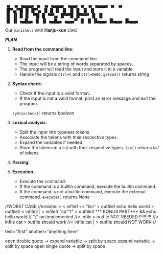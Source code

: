 ▗▖  ▗▖▗▄▄▄▖▗▖  ▗▖▗▄▄▄▖ ▗▄▄▖▗▖ ▗▖▗▄▄▄▖▗▖   ▗▖   
▐▛▚▞▜▌  █  ▐▛▚▖▐▌  █  ▐▌   ▐▌ ▐▌▐▌   ▐▌   ▐▌   
▐▌  ▐▌  █  ▐▌ ▝▜▌  █   ▝▀▚▖▐▛▀▜▌▐▛▀▀▘▐▌   ▐▌   
▐▌  ▐▌▗▄█▄▖▐▌  ▐▌▗▄█▄▖▗▄▄▞▘▐▌ ▐▌▐▙▄▄▖▐▙▄▄▖▐▙▄▄▖
                                               
Our `minishell` with **Hanju-kun** *UwU*


***PLAN***

1. **Read from the command line**:
    - Read the input from the command line.
    - The input will be a string of words separated by spaces.
    - The program will read the input and store it in a variable.
    - Handle the signals `Ctrl+C` and `Ctrl+D`etc.
    `getcmd()`
    returns *string*

2. **Syntax check**:
    - Check if the input is a valid format.
    - If the input is not a valid format, print an error message and exit the program.
    <!--- If the input is builtin, put builtin in the builtin list.-->
    `syntaxcheck()` 
    returns *boolean*

3. **Lexical analysis**:
    - Split the input into typeless tokens.
    - Associate the tokens with their respective types.
    - Expand the variables if needed.
    - Store the tokens in a list with their respective types.
    `lex()`
    returns *list* of tokens

4. **Parsing**:
    
5. **Execution**:
    - Execute the command.
    - If the command is a builtin command, execute the builtin command.
    - If the command is not a builtin command, execute the external command.
    `execute()`
    returns *None*

//WORST CASE
//minishell> < infile1 << "lim" > outfile1 echo hello world > outfile2 < infile2 | < infile3 "ca""t" > outfile3 *** BONUS PART***  && echo hello world
// ";" not implemented
//< infile > outfile NOT NEEDED !!!!!!!!!!
//< infile cat > outfile should work
//< infile cat | > outfile should NOT WORK
//

test="first"
another="anything here"
<!--[echo] [-n] ['$word'N$test"something] [else"] [$another] [|] [cat] // input line-->
<!--[echo] [-n] [$wordN$test"something] [else"] [$another] [|] [cat] // open single quote-->
<!--[echo] [-n] [$wordNfirst"something] [else"] [$another] [|] [cat] // expand variable-->
<!--[echo] [-n] [$wordNfirstsomething else] [$another] [|] [cat] // open double quote-->
<!--[echo] [-n] [$wordNfirstsomething] [else] [$another] [|] [cat] // split by space-->
<!--[echo] [-n] [$wordNfirstsomething] [else] [anything here] [|] [cat] // expand variable-->
<!--[echo] [-n] [$wordNfirstsomething] [else] [anything] [here] [|] [cat] // split by space-->

open double quote -> expand variable -> split by space
expand variable -> split by space
open single quote -> split by space
